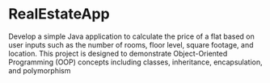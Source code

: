 # RealEstateApp
Develop a simple Java application to calculate the price of a flat based on user inputs such as the number of rooms, floor level, square footage, and location. This project is designed to demonstrate Object-Oriented Programming (OOP) concepts including classes, inheritance, encapsulation, and polymorphism
